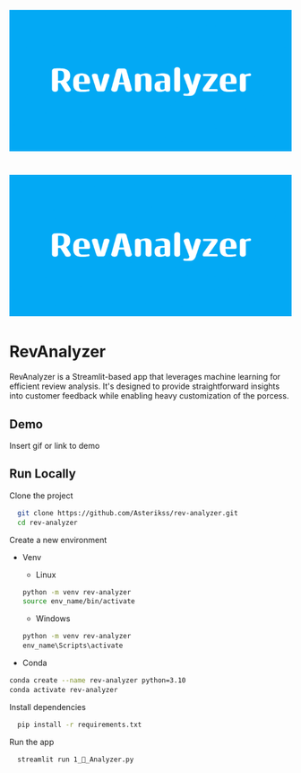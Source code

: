 ![RevAnalyzer](https://github.com/Asterikss/ttestt/blob/visuals/RevAnalyzerImg.png?raw=true
)

<h1 align="center">
  <img src="https://github.com/Asterikss/ttestt/blob/visuals/RevAnalyzerImg.png?raw=true" alt="RevAnalyzer">
  <!-- <a href="https://neovim.io/doc/">Documentation</a> | -->
  <!-- <a href="https://app.element.io/#/room/#neovim:matrix.org">Chat</a> -->
</h1>

# RevAnalyzer

RevAnalyzer is a Streamlit-based app that leverages machine learning for
efficient review analysis. It's designed to provide straightforward insights
into customer feedback while enabling heavy customization of the porcess.


## Demo

Insert gif or link to demo


## Run Locally

Clone the project

```bash
  git clone https://github.com/Asterikss/rev-analyzer.git
  cd rev-analyzer
```

Create a new environment
*  Venv
    * Linux
    ```bash
    python -m venv rev-analyzer
    source env_name/bin/activate
    ```
    * Windows

    ```bash
    python -m venv rev-analyzer
    env_name\Scripts\activate
    ```

* Conda

```bash
conda create --name rev-analyzer python=3.10
conda activate rev-analyzer
```

Install dependencies

```bash
  pip install -r requirements.txt
```

Run the app

```bash
  streamlit run 1_🔬_Analyzer.py
```


